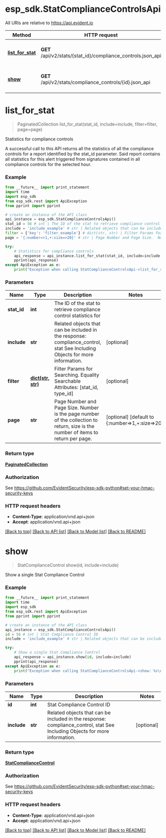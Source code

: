 # esp_sdk.StatComplianceControlsApi

All URIs are relative to https://api.evident.io

Method | HTTP request | Description
------------- | ------------- | -------------
[**list_for_stat**](StatComplianceControlsApi.md#list_for_stat) | **GET** /api/v2/stats/{stat_id}/compliance_controls.json_api | Statistics for compliance controls
[**show**](StatComplianceControlsApi.md#show) | **GET** /api/v2/stats/compliance_controls/{id}.json_api | Show a single Stat Compliance Control


# **list_for_stat**
> PaginatedCollection list_for_stat(stat_id, include=include, filter=filter, page=page)

Statistics for compliance controls

A successful call to this API returns all the statistics of all the compliance controls for a report identified by the stat_id parameter. Said report contains all statistics for this alert triggered from signatures contained in all compliance controls for the selected hour.

### Example 
```python
from __future__ import print_statement
import time
import esp_sdk
from esp_sdk.rest import ApiException
from pprint import pprint

# create an instance of the API class
api_instance = esp_sdk.StatComplianceControlsApi()
stat_id = 56 # int | The ID of the stat to retrieve compliance control statistics for
include = 'include_example' # str | Related objects that can be included in the response:  compliance_control, stat See Including Objects for more information. (optional)
filter = {'key': 'filter_example'} # dict(str, str) | Filter Params for Searching.  Equality Searchable Attributes: [stat_id, type_id]     (optional)
page = '{:number=>1,+:size=>20}' # str | Page Number and Page Size.  Number is the page number of the collection to return, size is the number of items to return per page. (optional) (default to {:number=>1,+:size=>20})

try: 
    # Statistics for compliance controls
    api_response = api_instance.list_for_stat(stat_id, include=include, filter=filter, page=page)
    pprint(api_response)
except ApiException as e:
    print("Exception when calling StatComplianceControlsApi->list_for_stat: %s\n" % e)
```

### Parameters

Name | Type | Description  | Notes
------------- | ------------- | ------------- | -------------
 **stat_id** | **int**| The ID of the stat to retrieve compliance control statistics for | 
 **include** | **str**| Related objects that can be included in the response:  compliance_control, stat See Including Objects for more information. | [optional] 
 **filter** | [**dict(str, str)**](str.md)| Filter Params for Searching.  Equality Searchable Attributes: [stat_id, type_id]     | [optional] 
 **page** | **str**| Page Number and Page Size.  Number is the page number of the collection to return, size is the number of items to return per page. | [optional] [default to {:number&#x3D;&gt;1,+:size&#x3D;&gt;20}]

### Return type

[**PaginatedCollection**](PaginatedCollection.md)

### Authorization

See https://github.com/EvidentSecurity/esp-sdk-python#set-your-hmac-security-keys

### HTTP request headers

 - **Content-Type**: application/vnd.api+json
 - **Accept**: application/vnd.api+json

[[Back to top]](#) [[Back to API list]](../README.md#documentation-for-api-endpoints) [[Back to Model list]](../README.md#documentation-for-models) [[Back to README]](../README.md)

# **show**
> StatComplianceControl show(id, include=include)

Show a single Stat Compliance Control



### Example 
```python
from __future__ import print_statement
import time
import esp_sdk
from esp_sdk.rest import ApiException
from pprint import pprint

# create an instance of the API class
api_instance = esp_sdk.StatComplianceControlsApi()
id = 56 # int | Stat Compliance Control ID
include = 'include_example' # str | Related objects that can be included in the response:  compliance_control, stat See Including Objects for more information. (optional)

try: 
    # Show a single Stat Compliance Control
    api_response = api_instance.show(id, include=include)
    pprint(api_response)
except ApiException as e:
    print("Exception when calling StatComplianceControlsApi->show: %s\n" % e)
```

### Parameters

Name | Type | Description  | Notes
------------- | ------------- | ------------- | -------------
 **id** | **int**| Stat Compliance Control ID | 
 **include** | **str**| Related objects that can be included in the response:  compliance_control, stat See Including Objects for more information. | [optional] 

### Return type

[**StatComplianceControl**](StatComplianceControl.md)

### Authorization

See https://github.com/EvidentSecurity/esp-sdk-python#set-your-hmac-security-keys

### HTTP request headers

 - **Content-Type**: application/vnd.api+json
 - **Accept**: application/vnd.api+json

[[Back to top]](#) [[Back to API list]](../README.md#documentation-for-api-endpoints) [[Back to Model list]](../README.md#documentation-for-models) [[Back to README]](../README.md)

